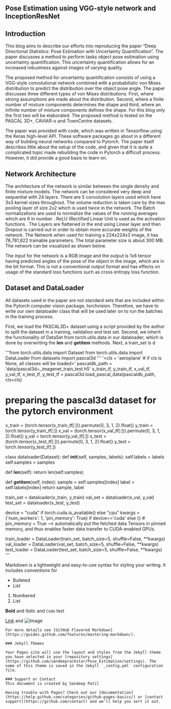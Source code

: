 ## Pose Estimation using VGG-style network and InceptionResNet

## Introduction
This blog aims to describe our efforts into reproducing the paper “Deep Directional Statistics: Pose Estimation with Uncertainty Quantification”. The paper discusses a method to perform tasks object pose estimation using uncertainty quantification. This uncertainty quantification allows for an increased robustness against images of varying quality.

The proposed method for uncertainty quantification consists of using a VGG-style convolutional network combined with a probabilistic von Mises distribution to predict the distribution over the object pose angle. The paper discusses three different types of von Mises distributions. First, where strong assumptions are made about the distribution. Second, where a finite number of mixture components determines the shape and third, where an infinite number of mixture components defines the shape. For this blog only the first two will be elaborated. The proposed method is tested on the PASCAL 3D+, CAVIAR-o and TownCentre datasets. 

The paper was provided with code, which was written in Tensorflow using the Keras high-level API. These software packages go about in a different way of building neural networks compared to Pytorch. The paper itself describes little about the setup of the code, and given that it is quite a complicated topic made rebuilding the code in Pytorch a difficult process. However, it did provide a good basis to learn on.

## Network Architecture
The architecture of the network is similar between the single density and finite mixture models. The network can be considered very deep and sequential with 24 layers. There are 5 convolution layers used which have 3x3 kernel sizes throughout. The volume reduction is taken care by the max pooling layer of size 2x2 which is used twice in the network. The Batch normalizations are used to normalize the values of the running averages which are 6 in number . ReLU (Rectified Linear Unit  is used as the activation functions . The Layers are flattened in the end using Linear layer and then Dropout is carried out in order to obtain more accurate weights of the network. The Network when used for training a 224x224x3 image, it has 78,781,822 trainable parameters. The total parameter size is about 300 MB. The network can be visualized as shown below.

The input for the network is a RGB image and the output is 1x6 tensor having predicted angles of the pose of the object in the image, which are in the bit format. This is not a conventional output format and has effects on usage of the standard loss functions such as cross entropy loss function.

## Dataset and DataLoader
All datasets used in the paper are not standard sets that are included within the Pytorch computer vision package, torchvision. Therefore, we have to write our own dataloader class that will be used later on to run the batches in the training process. 

First, we load the PASCAL3D+ dataset using a script provided by the author to split the dataset in a training, validation and test set. Second, we inherit the functionality of DataSet from torch.utils.data in our dataloader, which is done by overwriting the __len__ and __getitem__ methods. Next, a train_set is d

'''from torch.utils.data import Dataset
from torch.utils.data import DataLoader
from datasets import pascal3d
'''
'<cls = 'aeroplane' # if cls is None, all classes will be loaded>'
pascaldb_path = 'data/pascal3d+_imagenet_train_test.h5'
x_train_tf, y_train_tf, x_val_tf, y_val_tf, x_test_tf, y_test_tf = pascal3d.load_pascal_data(pascaldb_path, cls=cls)

# preparing the pascal3d dataset for the pytorch environment
x_train = (torch.tensor(x_train_tf[:])).permute(0, 3, 1, 2).float() 
y_train = torch.tensor(y_train_tf[:])
x_val = (torch.tensor(x_val_tf[:])).permute(0, 3, 1, 2).float() 
y_val = torch.tensor(y_val_tf[:])
x_test = (torch.tensor(x_test_tf[:])).permute(0, 3, 1, 2).float() 
y_test = torch.tensor(y_test_tf[:])

class dataloader(Dataset):
  def __init__(self, samples, labels):
    self.labels = labels
    self.samples = samples

  def __len__(self):
    return len(self.samples)
  
  def __getitem__(self, index):
    sample = self.samples[index]
    label = self.labels[index]
    return sample, label

train_set = dataloader(x_train, y_train)
val_set = dataloader(x_val, y_val)
test_set = dataloader(x_test, y_test)

device = "cuda" if torch.cuda.is_available() else "cpu"
kwargs = {'num_workers': 1, 'pin_memory': True} if device=='cuda' else {}         # pin_memory = True --> automatically put the fetched data Tensors in pinned memory, and thus enables faster data transfer to CUDA-enabled GPUs.

train_loader = DataLoader(train_set, batch_size=5, shuffle=False, **kwargs)
val_loader = DataLoader(val_set, batch_size=5, shuffle=False, **kwargs)
test_loader = DataLoader(test_set, batch_size=5, shuffle=False, **kwargs)
'''













Markdown is a lightweight and easy-to-use syntax for styling your writing. It includes conventions for


- Bulleted
- List

1. Numbered
2. List

**Bold** and _Italic_ and `Code` text

[Link](url) and ![Image](src)
```
For more details see [GitHub Flavored Markdown](https://guides.github.com/features/mastering-markdown/).

### Jekyll Themes

Your Pages site will use the layout and styles from the Jekyll theme you have selected in your [repository settings](https://github.com/sandeeprockstar/Pose_Estimation/settings). The name of this theme is saved in the Jekyll `_config.yml` configuration file.

### Support or Contact
This document is created by Sandeep Patil

Having trouble with Pages? Check out our [documentation](https://help.github.com/categories/github-pages-basics/) or [contact support](https://github.com/contact) and we’ll help you sort it out.
